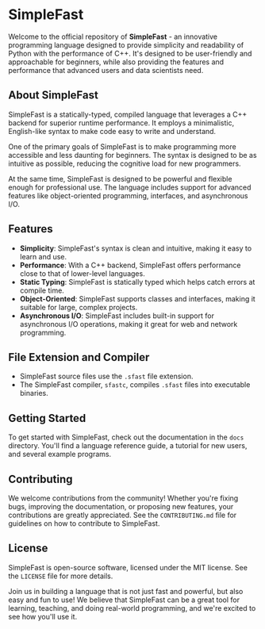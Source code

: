 # SimpleFast

Welcome to the official repository of **SimpleFast** - an innovative programming language designed to provide simplicity and readability of Python with the performance of C++. It's designed to be user-friendly and approachable for beginners, while also providing the features and performance that advanced users and data scientists need.

## About SimpleFast

SimpleFast is a statically-typed, compiled language that leverages a C++ backend for superior runtime performance. It employs a minimalistic, English-like syntax to make code easy to write and understand.

One of the primary goals of SimpleFast is to make programming more accessible and less daunting for beginners. The syntax is designed to be as intuitive as possible, reducing the cognitive load for new programmers.

At the same time, SimpleFast is designed to be powerful and flexible enough for professional use. The language includes support for advanced features like object-oriented programming, interfaces, and asynchronous I/O.

## Features

- **Simplicity**: SimpleFast's syntax is clean and intuitive, making it easy to learn and use.
- **Performance**: With a C++ backend, SimpleFast offers performance close to that of lower-level languages.
- **Static Typing**: SimpleFast is statically typed which helps catch errors at compile time.
- **Object-Oriented**: SimpleFast supports classes and interfaces, making it suitable for large, complex projects.
- **Asynchronous I/O**: SimpleFast includes built-in support for asynchronous I/O operations, making it great for web and network programming.

## File Extension and Compiler

- SimpleFast source files use the `.sfast` file extension.
- The SimpleFast compiler, `sfastc`, compiles `.sfast` files into executable binaries.

## Getting Started

To get started with SimpleFast, check out the documentation in the `docs` directory. You'll find a language reference guide, a tutorial for new users, and several example programs.

## Contributing

We welcome contributions from the community! Whether you're fixing bugs, improving the documentation, or proposing new features, your contributions are greatly appreciated. See the `CONTRIBUTING.md` file for guidelines on how to contribute to SimpleFast.

## License

SimpleFast is open-source software, licensed under the MIT license. See the `LICENSE` file for more details.

Join us in building a language that is not just fast and powerful, but also easy and fun to use! We believe that SimpleFast can be a great tool for learning, teaching, and doing real-world programming, and we're excited to see how you'll use it.
